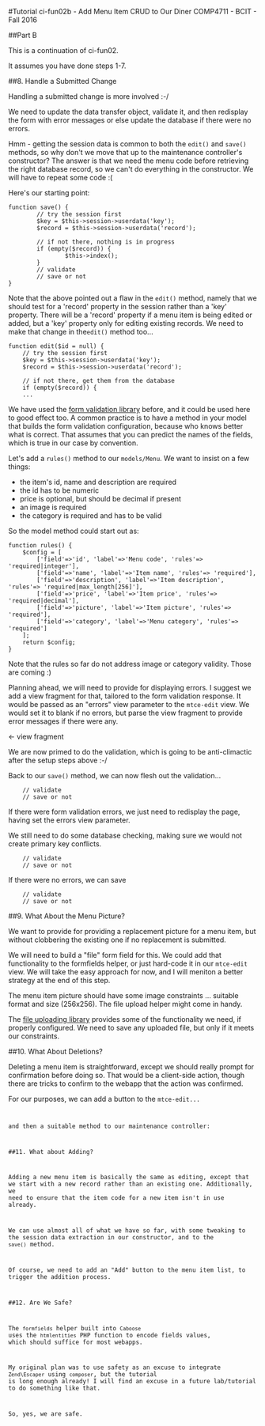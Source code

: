 #Tutorial ci-fun02b - Add Menu Item CRUD to Our Diner
COMP4711 - BCIT - Fall 2016

##Part B

This is a continuation of ci-fun02.

It assumes you have done steps 1-7.

##8. Handle a Submitted Change

Handling a submitted change is more involved :-/

We need to update the data transfer object, validate it, and then
redisplay the form with error messages or else update the database if there were no errors.

Hmm - getting the session data is common to both the <code>edit()</code> and
<code>save()</code> methods, so why don't we move that up to the maintenance
controller's constructor? The answer is that we need the menu code before
retrieving the right database record, so we can't do everything in the constructor.
We will have to repeat some code :(

Here's our starting point:

    function save() {
            // try the session first
            $key = $this->session->userdata('key');
            $record = $this->session->userdata('record');

            // if not there, nothing is in progress
            if (empty($record)) {
                    $this->index();
            }
            // validate
            // save or not
    }

Note that the above pointed out a flaw in the <code>edit()</code> method,
namely that we should test for a 'record' property in the session
rather than a 'key' property. There will be a 'record' property if
a menu item is being edited or added, but a 'key' property only
for editing existing records. We need to make that change in the<code>edit()</code>
method too...

    function edit($id = null) {
        // try the session first
        $key = $this->session->userdata('key');
        $record = $this->session->userdata('record');

        // if not there, get them from the database
        if (empty($record)) {
        ...


We have used the [form validation library]() before, and it could be used
here to good effect too. A common practice is to have a method
in your model that builds the form validation configuration, because who knows better
what is correct. That assumes that you can predict the names of the fields,
which is true in our case by convention.

Let's add a <code>rules()</code> method to our <code>models/Menu</code>. We want
to insist on a few things:
- the item's id, name and description are required
- the id has to be numeric
- price is optional, but should be decimal if present
- an image is required
- the category is required and has to be valid  
  
So the model method could start out as:

    function rules() {
        $config = [
            ['field'=>'id', 'label'=>'Menu code', 'rules'=> 'required|integer'],
            ['field'=>'name', 'label'=>'Item name', 'rules'=> 'required'],
            ['field'=>'description', 'label'=>'Item description', 'rules'=> 'required|max_length[256]'],
            ['field'=>'price', 'label'=>'Item price', 'rules'=> 'required|decimal'],
            ['field'=>'picture', 'label'=>'Item picture', 'rules'=> 'required'],
            ['field'=>'category', 'label'=>'Menu category', 'rules'=> 'required']
        ];
        return $config;
    }

Note that the rules so far do not address image or category validity.
Those are coming :)

Planning ahead, we will need to provide for displaying errors.
I suggest we add a view fragment for that, tailored to the form validation
response. It would be passed as an "errors" view parameter to the <code>mtce-edit</code>
view. We would set it to blank if no errors, but parse the view fragment to
provide error messages if there were any.

<- view fragment

We are now primed to do the validation, which is going to be anti-climactic
after the setup steps above :-/

Back to our <code>save()</code> method, we can now flesh out the validation...

		// validate
		// save or not

If there were form validation errors, we just need to redisplay the page, having set the errors
view parameter.

We still need to do some database checking, making sure we would not create primary key
conflicts.

		// validate
		// save or not

If there were no errors, we can save

		// validate
		// save or not



##9. What About the Menu Picture?

We want to provide for providing a replacement picture for a menu item,
but without clobbering the existing one if no replacement is submitted.

We will need to build a "file" form field for this. We could add that
functionality to the formfields helper, or just hard-code it in our <code>mtce-edit</code> view.
We will take the easy approach for now, and I will meniton a better strategy at the end of this step.

The menu item picture should have some image constraints ... 
suitable format and size (256x256). The file upload helper
might come in handy.

The [file uploading library]() provides some of the functionality we need,
if properly configured. We need to save any uploaded file, but only
if it meets our constraints.


##10. What About Deletions?

Deleting a menu item is straightforward, except we should really prompt
for confirmation before doing so. That would be a client-side action,
though there are tricks to confirm to the webapp that the action was confirmed.

For our purposes, we can add a button to the <code>mtce-edit</view>...

and then a suitable method to our maintenance controller:



##11. What about Adding?

Adding a new menu item is basically the same as editing, except that
we start with a new record rather than an existing one. Additionally, we
need to ensure that the item code for a new item isn't in use already.

We can use almost all of what we have so far, with some tweaking to
the session data extraction in our constructor, and to the <code>save()</code>
method.

Of course, we need to add an "Add" button to the menu item list, to
trigger the addition process.


##12. Are We Safe?

The <code>formfields</code> helper built into <code>Caboose</code> uses the
<code>htmlentities</code> PHP function to encode fields values, which should
suffice for most webapps.

My original plan was to use safety as an excuse to integrate <code>Zend\Escaper</code>
using <code>composer</code>, but the tutorial is long enough already! I will find an excuse in 
a future lab/tutorial to do something like that.

So, yes, we are safe.

